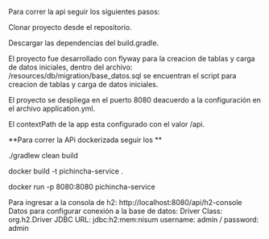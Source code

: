 Para correr la api seguir los siguientes pasos:

Clonar proyecto desde el repositorio.

Descargar las dependencias del build.gradle.

El proyecto fue desarrollado con flyway para la creacion de tablas y carga de datos iniciales, dentro del archivo: /resources/db/migration/base_datos.sql se encuentran el script para creacion de tablas y carga de datos iniciales.

El proyecto se despliega en el puerto 8080 deacuerdo a la configuración en el archivo application.yml.

El contextPath de la app esta configurado con el valor /api.

**Para correr la APi dockerizada seguir los **

./gradlew clean build

docker build -t pichincha-service .

docker run -p 8080:8080 pichincha-service

Para ingresar a la consola de h2: http://localhost:8080/api/h2-console Datos para configurar conexión a la base de datos: Driver Class: org.h2.Driver JDBC URL: jdbc:h2:mem:nisum username: admin / password: admin
